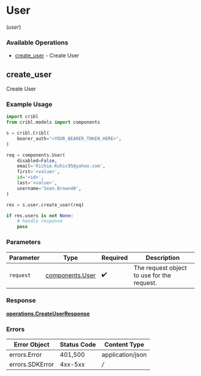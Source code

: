 # User
(*user*)

### Available Operations

* [create_user](#create_user) - Create User

## create_user

Create User

### Example Usage

```python
import cribl
from cribl.models import components

s = cribl.Cribl(
    bearer_auth="<YOUR_BEARER_TOKEN_HERE>",
)

req = components.User(
    disabled=False,
    email='Richie.Kuhic95@yahoo.com',
    first='<value>',
    id='<id>',
    last='<value>',
    username='Sean.Brown40',
)

res = s.user.create_user(req)

if res.users is not None:
    # handle response
    pass

```

### Parameters

| Parameter                                          | Type                                               | Required                                           | Description                                        |
| -------------------------------------------------- | -------------------------------------------------- | -------------------------------------------------- | -------------------------------------------------- |
| `request`                                          | [components.User](../../models/components/user.md) | :heavy_check_mark:                                 | The request object to use for the request.         |


### Response

**[operations.CreateUserResponse](../../models/operations/createuserresponse.md)**
### Errors

| Error Object     | Status Code      | Content Type     |
| ---------------- | ---------------- | ---------------- |
| errors.Error     | 401,500          | application/json |
| errors.SDKError  | 4xx-5xx          | */*              |
